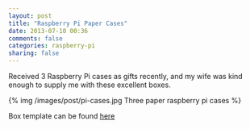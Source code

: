 ```yaml
---
layout: post
title: "Raspberry Pi Paper Cases"
date: 2013-07-10 00:36
comments: false
categories: raspberry-pi
sharing: false
---
```


Received 3 Raspberry Pi cases as gifts recently, and my wife was kind enough to supply me with
these excellent boxes.

{% img /images/post/pi-cases.jpg Three paper raspberry pi cases %}

Box template can be found [here](http://jjjjango.blogspot.com/2012/06/most-perfectly-fitting-raspberry-pi.html)
